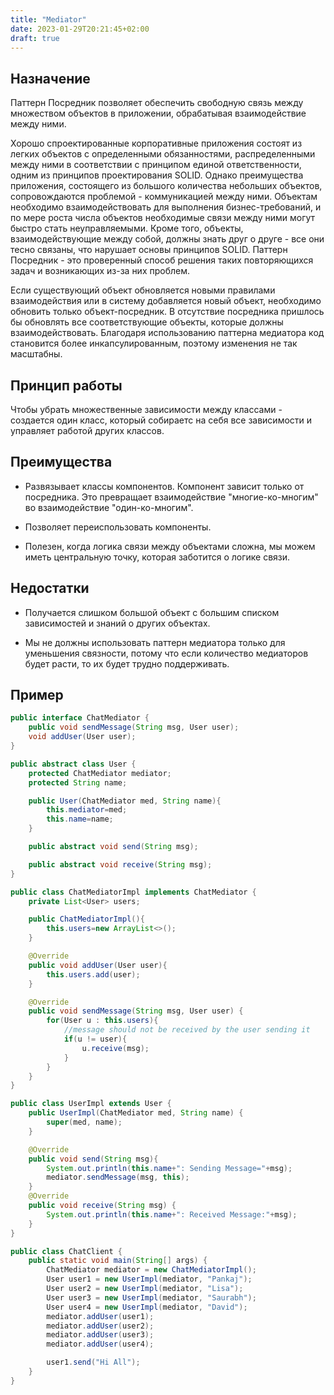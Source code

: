 ```yaml
---
title: "Mediator"
date: 2023-01-29T20:21:45+02:00
draft: true
---
```


## Назначение

Паттерн Посредник позволяет обеспечить свободную связь между множеством объектов в приложении, обрабатывая взаимодействие между ними.

Хорошо спроектированные корпоративные приложения состоят из легких объектов с определенными обязанностями, распределенными между ними в соответствии с принципом единой ответственности, одним из принципов проектирования SOLID. Однако преимущества приложения, состоящего из большого количества небольших объектов, сопровождаются проблемой - коммуникацией между ними. Объектам необходимо взаимодействовать для выполнения бизнес-требований, и по мере роста числа объектов необходимые связи между ними могут быстро стать неуправляемыми. Кроме того, объекты, взаимодействующие между собой, должны знать друг о друге - все они тесно связаны, что нарушает основы принципов SOLID. Паттерн Посредник - это проверенный способ решения таких повторяющихся задач и возникающих из-за них проблем.

Если существующий объект обновляется новыми правилами взаимодействия или в систему добавляется новый объект, необходимо обновить только объект-посредник. В отсутствие посредника пришлось бы обновлять все соответствующие объекты, которые должны взаимодействовать. Благодаря использованию паттерна медиатора код становится более инкапсулированным, поэтому изменения не так масштабны.

## Принцип работы

Чтобы убрать множественные зависимости между классами - создается один класс, который собираетс на себя все зависимости и управляет работой других классов.

## Преимущества

-   Развязывает классы компонентов. Компонент зависит только от посредника. Это превращает взаимодействие "многие-ко-многим" во взаимодействие "один-ко-многим".

-   Позволяет переиспользовать компоненты.

-   Полезен, когда логика связи между объектами сложна, мы можем иметь центральную точку, которая заботится о логике связи.

## Недостатки

-   Получается слишком большой объект с большим списком зависимостей и знаний о других объектах.

-   Мы не должны использовать паттерн медиатора только для уменьшения связности, потому что если количество медиаторов будет расти, то их будет трудно поддерживать.

## Пример

```java
public interface ChatMediator {
	public void sendMessage(String msg, User user);
	void addUser(User user);
}

public abstract class User {
	protected ChatMediator mediator;
	protected String name;

	public User(ChatMediator med, String name){
		this.mediator=med;
		this.name=name;
	}

	public abstract void send(String msg);

	public abstract void receive(String msg);
}

public class ChatMediatorImpl implements ChatMediator {
	private List<User> users;

	public ChatMediatorImpl(){
		this.users=new ArrayList<>();
	}

	@Override
	public void addUser(User user){
		this.users.add(user);
	}

	@Override
	public void sendMessage(String msg, User user) {
		for(User u : this.users){
			//message should not be received by the user sending it
			if(u != user){
				u.receive(msg);
			}
		}
	}
}

public class UserImpl extends User {
	public UserImpl(ChatMediator med, String name) {
		super(med, name);
	}

	@Override
	public void send(String msg){
		System.out.println(this.name+": Sending Message="+msg);
		mediator.sendMessage(msg, this);
	}
	@Override
	public void receive(String msg) {
		System.out.println(this.name+": Received Message:"+msg);
	}
}

public class ChatClient {
	public static void main(String[] args) {
		ChatMediator mediator = new ChatMediatorImpl();
		User user1 = new UserImpl(mediator, "Pankaj");
		User user2 = new UserImpl(mediator, "Lisa");
		User user3 = new UserImpl(mediator, "Saurabh");
		User user4 = new UserImpl(mediator, "David");
		mediator.addUser(user1);
		mediator.addUser(user2);
		mediator.addUser(user3);
		mediator.addUser(user4);

		user1.send("Hi All");
	}
}
```
